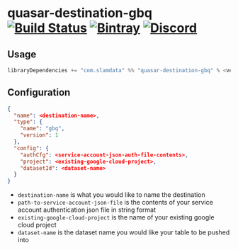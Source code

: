 # quasar-destination-gbq [![Build Status](https://travis-ci.org/slamdata/quasar-destination-gbq.svg?branch=master)](https://travis-ci.org/slamdata/quasar-destination-gbq) [![Bintray](https://img.shields.io/bintray/v/slamdata-inc/maven-public/quasar-destination-gbq.svg)](https://bintray.com/slamdata-inc/maven-public/quasar-destination-gbq) [![Discord](https://img.shields.io/discord/373302030460125185.svg?logo=discord)](https://discord.gg/QNjwCg6)

## Usage

```sbt
libraryDependencies += "com.slamdata" %% "quasar-destination-gbq" % <version>
```

## Configuration
```json
{
  "name": <destination-name>,
  "type": {
    "name": "gbq",
    "version": 1
  },
  "config": {
    "authCfg": <service-account-json-auth-file-contents>,
    "project": <existing-google-cloud-project>,
    "datasetId": <dataset-name>
  }
}
```

- `destination-name` is what you would like to name the destination
- `path-to-service-account-json-file` is the contents of your service account authentication json file in string format
- `existing-google-cloud-project` is the name of your existing google cloud project
- `dataset-name` is the dataset name you would like your table to be pushed into
